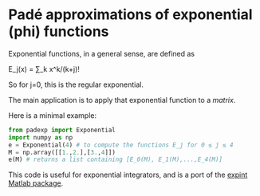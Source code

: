 # Padé approximations of exponential (phi) functions

Exponential functions, in a general sense, are defined as

E_j(x) = ∑_k x^k/(k+j)!

So for j=0, this is the regular exponential.

The main application is to apply that exponential function to a *matrix*.

Here is a minimal example:

```python
from padexp import Exponential
import numpy as np
e = Exponential(4) # to compute the functions E_j for 0 ≤ j ≤ 4
M = np.array([[1.,2.],[3.,4]])
e(M) # returns a list containing [E_0(M), E_1(M),...,E_4(M)]
```
This code is useful for exponential integrators, and is a port of the [expint Matlab package](http://www.math.ntnu.no/num/expint/matlab.php).
